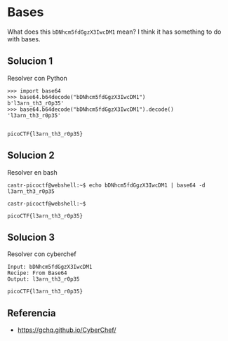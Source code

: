 # Bases

What does this `bDNhcm5fdGgzX3IwcDM1` mean? I think it has something to do with bases.

## Solucion 1
Resolver con Python
```
>>> import base64
>>> base64.b64decode("bDNhcm5fdGgzX3IwcDM1")
b'l3arn_th3_r0p35'
>>> base64.b64decode("bDNhcm5fdGgzX3IwcDM1").decode()
'l3arn_th3_r0p35'


picoCTF{l3arn_th3_r0p35}
```

## Solucion 2
Resolver en bash
```
castr-picoctf@webshell:~$ echo bDNhcm5fdGgzX3IwcDM1 | base64 -d 
l3arn_th3_r0p35

castr-picoctf@webshell:~$ 

picoCTF{l3arn_th3_r0p35}
```

## Solucion 3
Resolver con cyberchef
```
Input: bDNhcm5fdGgzX3IwcDM1
Recipe: From Base64
Output: l3arn_th3_r0p35

picoCTF{l3arn_th3_r0p35}
```

## Referencia
- https://gchq.github.io/CyberChef/
